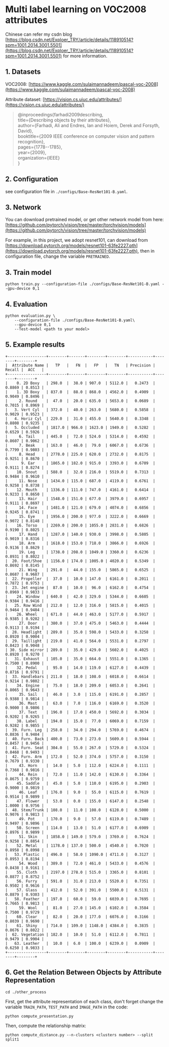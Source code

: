 # Multi label learning on VOC2008 attributes

Chinese can refer my csdn blog [https://blog.csdn.net/Exploer_TRY/article/details/118910514?spm=1001.2014.3001.5501](https://blog.csdn.net/Exploer_TRY/article/details/118910514?spm=1001.2014.3001.5501) for more information.

## 1. Datasets

VOC2008: [https://www.kaggle.com/sulaimannadeem/pascal-voc-2008](https://www.kaggle.com/sulaimannadeem/pascal-voc-2008)

Attribute dataset: [https://vision.cs.uiuc.edu/attributes/](https://vision.cs.uiuc.edu/attributes/)

> @inproceedings{farhadi2009describing,\
    title={Describing objects by their attributes},\
    author={Farhadi, Ali and Endres, Ian and Hoiem, Derek and Forsyth, David},\
    booktitle={2009 IEEE conference on computer vision and pattern recognition},\
    pages={1778--1785},\
    year={2009},\
    organization={IEEE}\
}

## 2. Configuration

see configuration file in `./configs/Base-ResNet101-B.yaml`.

## 3. Network

You can download pretrained model, or get other network model from here: [https://github.com/pytorch/vision/tree/master/torchvision/models](https://github.com/pytorch/vision/tree/master/torchvision/models)

For example, in this project, we adopt resnet101, can download from [https://download.pytorch.org/models/resnet101-63fe2227.pth](https://download.pytorch.org/models/resnet101-63fe2227.pth), then in configuration file, change the variable `PRETRAINED`.

## 3. Train model

```shell
python train.py --configuration-file ./configs/Base-ResNet101-B.yaml --gpu-device 0,1
```

## 4. Evaluation

```shell
python evaluation.py \
    --configuration-file ./configs/Base-ResNet101-B.yaml\
    --gpu-device 0,1
    --Test-model <path to your model>
```

## 5. Example results

```shell
+-----------------+--------+-------+--------+--------+-----------+--------+--------+
|  Attribute Name |   TP   |   FN  |   FP   |   TN   | Precision | Recall |  ACC   |
+-----------------+--------+-------+--------+--------+-----------+--------+--------+
|    0. 2D Boxy   | 298.0  |  38.0 | 907.0  | 5112.0 |   0.2473  | 0.8869 | 0.8513 |
|    1. 3D Boxy   | 837.0  |  88.0 | 868.0  | 4562.0 |   0.4909  | 0.9049 | 0.8496 |
|     2. Round    |  47.0  |  20.0 | 635.0  | 5653.0 |   0.0689  | 0.7015 | 0.8969 |
|   3. Vert Cyl   | 372.0  |  40.0 | 263.0  | 5680.0 |   0.5858  | 0.9029 | 0.9523 |
|   4. Horiz Cyl  | 229.0  |  31.0 | 455.0  | 5640.0 |   0.3348  | 0.8808 | 0.9235 |
|   5. Occluded   | 1817.0 | 966.0 | 1623.0 | 1949.0 |   0.5282  | 0.6529 | 0.5926 |
|     6. Tail     | 445.0  |  72.0 | 524.0  | 5314.0 |   0.4592  | 0.8607 | 0.9062 |
|     7. Beak     | 163.0  |  46.0 |  79.0  | 6067.0 |   0.6736  | 0.7799 | 0.9803 |
|     8. Head     | 2778.0 | 225.0 | 620.0  | 2732.0 |   0.8175  | 0.9251 | 0.8670 |
|      9. Ear     | 1865.0 | 182.0 | 915.0  | 3393.0 |   0.6709  | 0.9111 | 0.8274 |
|    10. Snout    | 588.0  |  32.0 | 216.0  | 5519.0 |   0.7313  | 0.9484 | 0.9610 |
|     11. Nose    | 1434.0 | 115.0 | 687.0  | 4119.0 |   0.6761  | 0.9258 | 0.8738 |
|    12. Mouth    | 1336.0 | 111.0 | 747.0  | 4161.0 |   0.6414  | 0.9233 | 0.8650 |
|     13. Hair    | 1548.0 | 151.0 | 677.0  | 3979.0 |   0.6957  | 0.9111 | 0.8697 |
|     14. Face    | 1481.0 | 121.0 | 679.0  | 4074.0 |   0.6856  | 0.9245 | 0.8741 |
|     15. Eye     | 1956.0 | 200.0 | 977.0  | 3222.0 |   0.6669  | 0.9072 | 0.8148 |
|    16. Torso    | 2269.0 | 200.0 | 1055.0 | 2831.0 |   0.6826  | 0.9190 | 0.8025 |
|     17. Hand    | 1287.0 | 140.0 | 930.0  | 3998.0 |   0.5805  | 0.9019 | 0.8316 |
|     18. Arm     | 1618.0 | 153.0 | 718.0  | 3866.0 |   0.6926  | 0.9136 | 0.8629 |
|     19. Leg     | 1738.0 | 208.0 | 1049.0 | 3360.0 |   0.6236  | 0.8931 | 0.8022 |
|  20. Foot/Shoe  | 1156.0 | 174.0 | 1005.0 | 4020.0 |   0.5349  | 0.8692 | 0.8145 |
|     21. Wing    | 291.0  |  44.0 | 155.0  | 5865.0 |   0.6525  | 0.8687 | 0.9687 |
|  22. Propeller  |  37.0  |  10.0 | 147.0  | 6161.0 |   0.2011  | 0.7872 | 0.9753 |
|  23. Jet engine |  87.0  |  10.0 |  96.0  | 6162.0 |   0.4754  | 0.8969 | 0.9833 |
|    24. Window   | 640.0  |  42.0 | 329.0  | 5344.0 |   0.6605  | 0.9384 | 0.9416 |
|   25. Row Wind  | 212.0  |  12.0 | 316.0  | 5815.0 |   0.4015  | 0.9464 | 0.9484 |
|    26. Wheel    | 671.0  |  44.0 | 463.0  | 5177.0 |   0.5917  | 0.9385 | 0.9202 |
|     27. Door    | 380.0  |  37.0 | 475.0  | 5463.0 |   0.4444  | 0.9113 | 0.9194 |
|  28. Headlight  | 289.0  |  35.0 | 598.0  | 5433.0 |   0.3258  | 0.8920 | 0.9004 |
|  29. Taillight  | 219.0  |  41.0 | 564.0  | 5531.0 |   0.2797  | 0.8423 | 0.9048 |
| 30. Side mirror | 289.0  |  35.0 | 429.0  | 5602.0 |   0.4025  | 0.8920 | 0.9270 |
|   31. Exhaust   | 105.0  |  35.0 | 664.0  | 5551.0 |   0.1365  | 0.7500 | 0.8900 |
|    32. Pedal    |  95.0  |  14.0 | 119.0  | 6127.0 |   0.4439  | 0.8716 | 0.9791 |
|  33. Handlebars | 211.0  |  18.0 | 108.0  | 6018.0 |   0.6614  | 0.9214 | 0.9802 |
|    34. Engine   |  75.0  |  18.0 | 209.0  | 6053.0 |   0.2641  | 0.8065 | 0.9643 |
|     35. Sail    |  46.0  |  3.0  | 115.0  | 6191.0 |   0.2857  | 0.9388 | 0.9814 |
|     36. Mast    |  63.0  |  7.0  | 116.0  | 6169.0 |   0.3520  | 0.9000 | 0.9806 |
|     37. Text    | 196.0  |  17.0 | 450.0  | 5692.0 |   0.3034  | 0.9202 | 0.9265 |
|    38. Label    | 194.0  |  15.0 |  77.0  | 6069.0 |   0.7159  | 0.9282 | 0.9855 |
|  39. Furn. Leg  | 258.0  |  34.0 | 294.0  | 5769.0 |   0.4674  | 0.8836 | 0.9484 |
|  40. Furn. Back | 400.0  |  73.0 | 273.0  | 5609.0 |   0.5944  | 0.8457 | 0.9456 |
|  41. Furn. Seat | 304.0  |  55.0 | 267.0  | 5729.0 |   0.5324  | 0.8468 | 0.9493 |
|  42. Furn. Arm  | 172.0  |  52.0 | 374.0  | 5757.0 |   0.3150  | 0.7679 | 0.9330 |
|     43. Horn    |  14.0  |  5.0  | 112.0  | 6224.0 |   0.1111  | 0.7368 | 0.9816 |
|     44. Rein    |  72.0  |  11.0 | 142.0  | 6130.0 |   0.3364  | 0.8675 | 0.9759 |
|    45. Saddle   |  45.0  |  5.0  | 110.0  | 6195.0 |   0.2903  | 0.9000 | 0.9819 |
|     46. Leaf    | 176.0  |  9.0  |  55.0  | 6115.0 |   0.7619  | 0.9514 | 0.9899 |
|    47. Flower   |  53.0  |  0.0  | 155.0  | 6147.0 |   0.2548  | 1.0000 | 0.9756 |
|  48. Stem/Trunk | 108.0  |  11.0 | 108.0  | 6128.0 |   0.5000  | 0.9076 | 0.9813 |
|     49. Pot     | 170.0  |  9.0  |  57.0  | 6119.0 |   0.7489  | 0.9497 | 0.9896 |
|    50. Screen   | 114.0  |  13.0 |  51.0  | 6177.0 |   0.6909  | 0.8976 | 0.9899 |
|     51. Skin    | 1858.0 | 149.0 | 579.0  | 3769.0 |   0.7624  | 0.9258 | 0.8854 |
|    52. Metal    | 1178.0 | 137.0 | 500.0  | 4540.0 |   0.7020  | 0.8958 | 0.8998 |
|   53. Plastic   | 496.0  |  58.0 | 1090.0 | 4711.0 |   0.3127  | 0.8953 | 0.8194 |
|     54. Wood    | 389.0  |  72.0 | 461.0  | 5433.0 |   0.4576  | 0.8438 | 0.9161 |
|    55. Cloth    | 2197.0 | 278.0 | 515.0  | 3365.0 |   0.8101  | 0.8877 | 0.8752 |
|    56. Furry    | 591.0  |  31.0 | 213.0  | 5520.0 |   0.7351  | 0.9502 | 0.9616 |
|    57. Glass    | 412.0  |  52.0 | 391.0  | 5500.0 |   0.5131  | 0.8879 | 0.9303 |
|   58. Feather   | 197.0  |  60.0 |  59.0  | 6039.0 |   0.7695  | 0.7665 | 0.9813 |
|     59. Wool    |  81.0  |  27.0 | 145.0  | 6102.0 |   0.3584  | 0.7500 | 0.9729 |
|    60. Clear    |  82.0  |  20.0 | 177.0  | 6076.0 |   0.3166  | 0.8039 | 0.9690 |
|    61. Shiny    | 714.0  | 109.0 | 1148.0 | 4384.0 |   0.3835  | 0.8676 | 0.8022 |
|  62. Vegetation | 182.0  |  10.0 |  51.0  | 6112.0 |   0.7811  | 0.9479 | 0.9904 |
|   63. Leather   |  10.0  |  6.0  | 100.0  | 6239.0 |   0.0909  | 0.6250 | 0.9833 |
+-----------------+--------+-------+--------+--------+-----------+--------+--------+
```

## 6. Get the Relation Between Objects by Attribute Representation

```
cd ./other_process
```

First, get the attribute representation of each class, don't forget change the variable `TRAIN_PATH`, `TEST_PATH` and `IMAGE_PATH` in the code:

```
python compute_presentation.py
```

Then, compute the relationship matrix:

```
python compute_distance.py --n-clusters <clusters number> --split split1
```